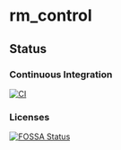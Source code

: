 # rm_control

## Status

### Continuous Integration

[![CI](https://github.com/rm-controls/rm_control/actions/workflows/industrial_ci.yml/badge.svg)](https://github.com/rm-controls/rm_control/actions/workflows/industrial_ci.yml)

### Licenses

[![FOSSA Status](https://app.fossa.com/api/projects/git%2Bgithub.com%2Frm-controls%2Frm_control.svg?type=large)](https://app.fossa.com/projects/git%2Bgithub.com%2Frm-controls%2Frm_control?ref=badge_large)